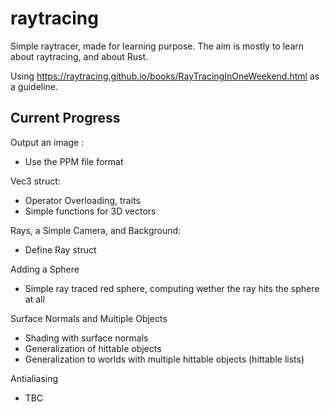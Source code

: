 # raytracing
Simple raytracer, made for learning purpose. The aim is mostly to learn about raytracing, and about Rust.

Using https://raytracing.github.io/books/RayTracingInOneWeekend.html as a guideline.

## Current Progress

Output an image :
- Use the PPM file format

Vec3 struct:
- Operator Overloading, traits
- Simple functions for 3D vectors

Rays, a Simple Camera, and Background:
- Define Ray struct

Adding a Sphere
- Simple ray traced red sphere, computing wether the ray hits the sphere at all

Surface Normals and Multiple Objects
- Shading with surface normals
- Generalization of hittable objects
- Generalization to worlds with multiple hittable objects (hittable lists)

Antialiasing
- TBC